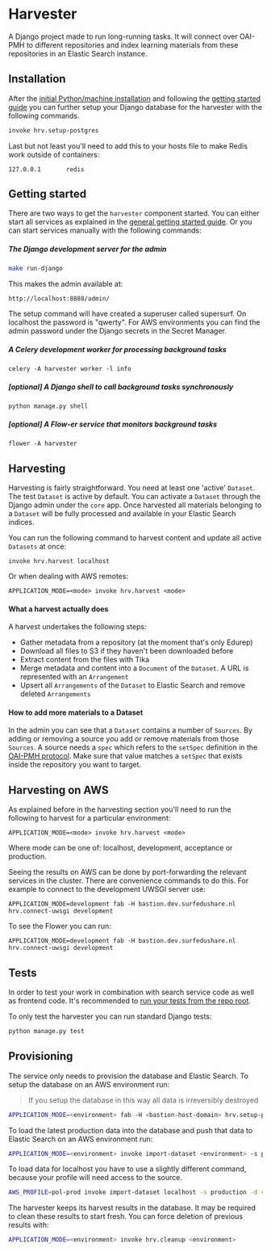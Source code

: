 Harvester
=========

A Django project made to run long-running tasks.
It will connect over OAI-PMH to different repositories and index learning materials from these repositories
in an Elastic Search instance.


Installation
------------

After the [initial Python/machine installation](../README.md#installation)
and following the [getting started guide](../README.md#getting-started)
you can further setup your Django database for the harvester with the following commands.

```bash
invoke hrv.setup-postgres
```

Last but not least you'll need to add this to your hosts file to make Redis work outside of containers:

```
127.0.0.1       redis
```


Getting started
---------------

There are two ways to get the ``harvester`` component started.
You can either start all services as explained in the [general getting started guide](../README.md#getting-started).
Or you can start services manually with the following commands:

##### The Django development server for the admin

```bash
make run-django
```

This makes the admin available at:

```
http://localhost:8888/admin/
```

The setup command will have created a superuser called supersurf. On localhost the password is "qwerty".
For AWS environments you can find the admin password under the Django secrets in the Secret Manager.


##### A Celery development worker for processing background tasks

```
celery -A harvester worker -l info
```

##### [optional] A Django shell to call background tasks synchronously

```
python manage.py shell
```

##### [optional] A Flow-er service that monitors background tasks

```
flower -A harvester
```


Harvesting
----------

Harvesting is fairly straightforward. You need at least one 'active' ``Dataset``.
The test ``Dataset`` is active by default.
You can activate a ``Dataset`` through the Django admin under the ``core`` app.
Once harvested all materials belonging to a ``Dataset`` will be fully processed
and available in your Elastic Search indices.

You can run the following command to harvest content and update all active ``Datasets`` at once:

```
invoke hrv.harvest localhost
```

Or when dealing with AWS remotes:

```
APPLICATION_MODE=<mode> invoke hrv.harvest <mode>
```

#### What a harvest actually does

A harvest undertakes the following steps:

* Gather metadata from a repository (at the moment that's only Edurep)
* Download all files to S3 if they haven't been downloaded before
* Extract content from the files with Tika
* Merge metadata and content into a ``Document`` of the ``Dataset``. A URL is represented with an ``Arrangement``
* Upsert all ``Arrangements`` of the ``Dataset`` to Elastic Search and remove deleted ``Arrangements``


#### How to add more materials to a Dataset

In the admin you can see that a ``Dataset`` contains a number of ``Sources``.
By adding or removing a source you add or remove materials from those ``Sources``.
A source needs a ``spec`` which refers to the ``setSpec`` definition in the
[OAI-PMH protocol](http://www.openarchives.org/OAI/openarchivesprotocol.html#Set).
Make sure that value matches a ``setSpec`` that exists inside the repository you want to target.


Harvesting on AWS
-----------------

As explained before in the harvesting section you'll need to run the following to harvest for a particular environment:

```
APPLICATION_MODE=<mode> invoke hrv.harvest <mode>
```

Where mode can be one of: localhost, development, acceptance or production.

Seeing the results on AWS can be done by port-forwarding the relevant services in the cluster.
There are convenience commands to do this. For example to connect to the development UWSGI server use:

```
APPLICATION_MODE=development fab -H bastion.dev.surfedushare.nl hrv.connect-uwsgi development
```

To see the Flower you can run:

```
APPLICATION_MODE=development fab -H bastion.dev.surfedushare.nl hrv.connect-uwsgi development
```


Tests
-----

In order to test your work in combination with search service code as well as frontend code.
It's recommended to [run your tests from the repo root](../README.md#tests).

To only test the harvester you can run standard Django tests:

```bash
python manage.py test
```


Provisioning
------------

The service only needs to provision the database and Elastic Search.
To setup the database on an AWS environment run:

> If you setup the database in this way all data is irreversibly destroyed

```bash
APPLICATION_MODE=<environment> fab -H <bastion-host-domain> hrv.setup-postgres
```

To load the latest production data into the database and push that data to Elastic Search on an AWS environment run:

```bash
APPLICATION_MODE=<environment> invoke import-dataset <environment> -s production -d <dataset-name>
```

To load data for localhost you have to use a slightly different command,
because your profile will need access to the source.

```bash
AWS_PROFILE=pol-prod invoke import-dataset localhost -s production -d <dataset-name>
```

The harvester keeps its harvest results in the database. It may be required to clean these results to start fresh.
You can force deletion of previous results with:

```bash
APPLICATION_MODE=<environment> invoke hrv.cleanup <environment>
```

